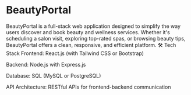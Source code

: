 # BeautyPortal
BeautyPortal is a full-stack web application designed to simplify the way users discover and book beauty and wellness services. Whether it's scheduling a salon visit, exploring top-rated spas, or browsing beauty tips, BeautyPortal offers a clean, responsive, and efficient platform.
🛠️ Tech Stack
Frontend: React.js (with Tailwind CSS or Bootstrap)

Backend: Node.js with Express.js

Database: SQL (MySQL or PostgreSQL)

API Architecture: RESTful APIs for frontend-backend communication
